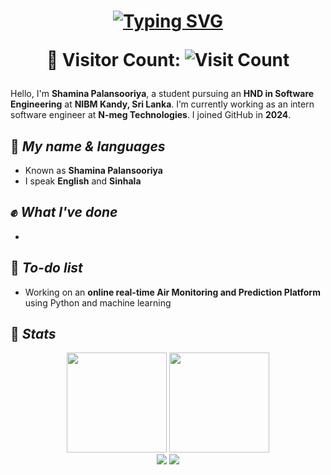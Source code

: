 <h1 align="center">
   <a href="https://git.io/typing-svg">
      <img src="https://readme-typing-svg.demolab.com?font=Fira+Code&weight=500&size=40&pause=1000&center=true&width=870&height=200&lines=Shamina+Palansooriya+%F0%9F%91%8B" alt="Typing SVG" />
   </a>
   
   👥 Visitor Count: ![Visit Count](https://count.getloli.com/@shamina-dev?name=shamina-dev&theme=booru-twifanartsfw&padding=7&offset=0&align=top&scale=1&pixelated=1&darkmode=auto)
</h1>

Hello, I'm **Shamina Palansooriya**, a student pursuing an **HND in Software Engineering** at **NIBM Kandy, Sri Lanka**. I’m currently working as an intern software engineer at **N-meg Technologies**. I joined GitHub in **2024**.

## 🎨 *My name & languages*

- Known as **Shamina Palansooriya**
- I speak **English** and **Sinhala**

## ✊ *What I've done*

- 

## 🤔 *To-do list*

- Working on an **online real-time Air Monitoring and Prediction Platform** using Python and machine learning

## 📜 *Stats*

<div align="center">

<img height=160 src="https://github-readme-stats.vercel.app/api?username=shamina-dev&count_private=true&theme=swift&show_icons=true" />
<img height=160 src="https://github-readme-stats.vercel.app/api/top-langs/?username=shamina-dev&layout=compact&card_width=300&exclude_repo=Clutter-in-high-school&langs_count=4" />
<br/>

<img src="https://github-profile-trophy.vercel.app/?username=shamina-dev&theme=buefy&row=1&column=6" />
<img src="https://github-readme-streak-stats.herokuapp.com/?user=shamina-dev"></img>

</div>
